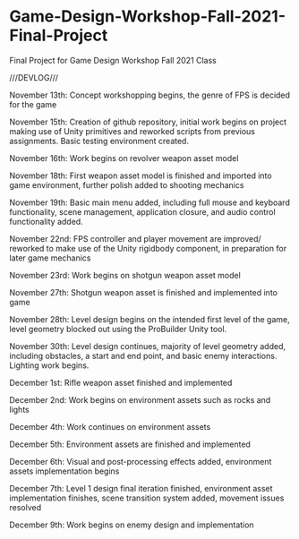 # Game-Design-Workshop-Fall-2021-Final-Project
Final Project for Game Design Workshop Fall 2021 Class

///DEVLOG///

November 13th: Concept workshopping begins, the genre of FPS is decided for the game

November 15th: Creation of github repository, initial work begins on project making use of Unity primitives and reworked scripts from previous assignments. Basic testing environment created.

November 16th: Work begins on revolver weapon asset model

November 18th: First weapon asset model is finished and imported into game environment, further polish added to shooting mechanics

November 19th: Basic main menu added, including full mouse and keyboard functionality, scene management, application closure, and audio control functionality added.

November 22nd: FPS controller and player movement are improved/ reworked to make use of the Unity rigidbody component, in preparation for later game mechanics

November 23rd: Work begins on shotgun weapon asset model 

November 27th: Shotgun weapon asset is finished and implemented into game

November 28th: Level design begins on the intended first level of the game, level geometry blocked out using the ProBuilder Unity tool.

November 30th: Level design continues, majority of level geometry added, including obstacles, a start and end point, and basic enemy interactions. Lighting work begins.

December 1st: Rifle weapon asset finished and implemented 

December 2nd: Work begins on environment  assets such as rocks and lights

December 4th: Work continues on environment  assets

December 5th: Environment  assets are finished and implemented 

December 6th: Visual and post-processing effects added, environment  assets implementation begins

December 7th: Level 1 design final iteration finished, environment  asset implementation finishes, scene transition system added, movement issues resolved 

December 9th: Work begins on enemy design and implementation
